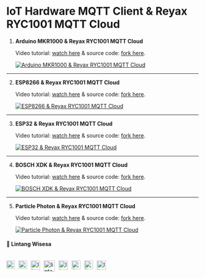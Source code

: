 # IoT Hardware MQTT Client & Reyax RYC1001 MQTT Cloud

1. __Arduino MKR1000 & Reyax RYC1001 MQTT Cloud__

    Video tutorial: [watch here](https://www.youtube.com/watch?v=RfUGAE88Bhw) & source code: [fork here](https://github.com/LintangWisesa/IoT-Reyax-RYC1001-MQTT-Cloud/tree/master/MKR1000).

    [![Arduino MKR1000 & Reyax RYC1001 MQTT Cloud](https://img.youtube.com/vi/RfUGAE88Bhw/0.jpg)](https://www.youtube.com/watch?v=RfUGAE88Bhw)

<hr>

2. __ESP8266 & Reyax RYC1001 MQTT Cloud__
  
    Video tutorial: [watch here](https://www.youtube.com/watch?v=R9btcp-W6iE) & source code: [fork here](https://github.com/LintangWisesa/IoT-Reyax-RYC1001-MQTT-Cloud/tree/master/ESP8266).

    [![ESP8266 & Reyax RYC1001 MQTT Cloud](https://img.youtube.com/vi/R9btcp-W6iE/0.jpg)](https://www.youtube.com/watch?v=R9btcp-W6iE)

<hr>

3. __ESP32 & Reyax RYC1001 MQTT Cloud__
  
    Video tutorial: [watch here](https://www.youtube.com/watch?v=TNpS1f87Vow) & source code: [fork here](https://github.com/LintangWisesa/IoT-Reyax-RYC1001-MQTT-Cloud/tree/master/ESP32).

    [![ESP32 & Reyax RYC1001 MQTT Cloud](https://img.youtube.com/vi/TNpS1f87Vow/0.jpg)](https://www.youtube.com/watch?v=TNpS1f87Vow)

<hr>

4. __BOSCH XDK & Reyax RYC1001 MQTT Cloud__
  
    Video tutorial: [watch here](https://youtu.be/v2k90KeUvJg) & source code: [fork here](https://github.com/LintangWisesa/IoT-Reyax-RYC1001-MQTT-Cloud/tree/master/BOSCH%20XDK).

    [![BOSCH XDK & Reyax RYC1001 MQTT Cloud](https://img.youtube.com/vi/v2k90KeUvJg/0.jpg)](https://youtu.be/v2k90KeUvJg)

<hr>

5. __Particle Photon & Reyax RYC1001 MQTT Cloud__
  
    Video tutorial: [watch here](https://youtu.be/UQuKdZDXRwU) & source code: [fork here](https://github.com/LintangWisesa/IoT-Reyax-RYC1001-MQTT-Cloud/tree/master/PHOTON).

    [![Particle Photon & Reyax RYC1001 MQTT Cloud](https://img.youtube.com/vi/UQuKdZDXRwU/0.jpg)](https://youtu.be/UQuKdZDXRwU)

#### 🍔 Lintang Wisesa

<br>

<a href="mailto: lintangwisesa@ymail.com">
  <img align="left" style="margin-right:10px" alt="lintang ymail" width="22px" src="https://camo.githubusercontent.com/b6e5ff081d7552ec05656de193794847e14d47ad/68747470733a2f2f732e79696d672e636f6d2f63762f61706976322f6d79632f6d61696c2f4d61696c5f694f535f6170705f69636f6e2e706e67" />
</a>

<a href="https://web.facebook.com/lintangbagus/">
  <img align="left" style="margin-right:10px" alt="lintang facebook" width="22px" src="https://camo.githubusercontent.com/a461898d72dd9f4c8c526dfcca9dfdc8a8c69605/68747470733a2f2f75706c6f61642e77696b696d656469612e6f72672f77696b6970656469612f636f6d6d6f6e732f7468756d622f352f35312f46616365626f6f6b5f665f6c6f676f5f253238323031392532392e7376672f3130323470782d46616365626f6f6b5f665f6c6f676f5f253238323031392532392e7376672e706e67" />
</a>

<a href="https://twitter.com/Lintang_Wisesa">
  <img style="margin-right:10px" align="left" alt="lintang twitter" width="24px" src="https://camo.githubusercontent.com/b6943877f3d8a1269974b9f820388403ee2b1978/68747470733a2f2f332e62702e626c6f6773706f742e636f6d2f2d4e786f754d6d7a32624f592f54385f61633937636573492f41414141414141414767302f65337659315f62646e62452f73313630302f547769747465722b6c6f676f2b323031322e706e67" />
</a>

<a href="https://www.youtube.com/user/lintangbagus">
  <img style="margin-right:10px" align="left" alt="lintang youtube" width="29px" src="https://www.pinclipart.com/picdir/big/55-557137_a-quiet-drifter-takes-a-janitorial-job-at.png" />
</a>

<a href="https://www.linkedin.com/in/lintangwisesa/">
  <img style="margin-right:10px" align="left" alt="lintang linkedin" width="24px" src="https://camo.githubusercontent.com/0d70d8c72e2f45755511d6799489dc49d0e325f0/68747470733a2f2f692e70696e696d672e636f6d2f6f726967696e616c732f63652f30392f33632f63653039336337323134616433353762623636356366643266363661386236622e706e67" />
</a>

<a href="https://github.com/LintangWisesa">
  <img style="margin-right:10px" align="left" alt="lintang github" width="23px" src="https://camo.githubusercontent.com/11406e7ae7d4716fcc586cddf450451576d71bef/68747470733a2f2f696d6167652e666c617469636f6e2e636f6d2f69636f6e732f7376672f32352f32353233312e737667" />
</a>

<a href="https://www.hackster.io/lintangwisesa">
  <img style="margin-right:10px" align="left" alt="lintang hackster" width="23px" src="https://user-images.githubusercontent.com/10383395/49821324-358fa080-fda0-11e8-8b00-def2a67fc598.png" />
</a>

<a href="https://lintangwisesa.github.io/me/">
  <img style="margin-right:10px" align="left" alt="lintang bio" width="24px" src="https://avatars2.githubusercontent.com/u/30064213?s=460&u=6640a1c3d5c1892283e1c273006755de8d32fa59&v=4" />
</a>